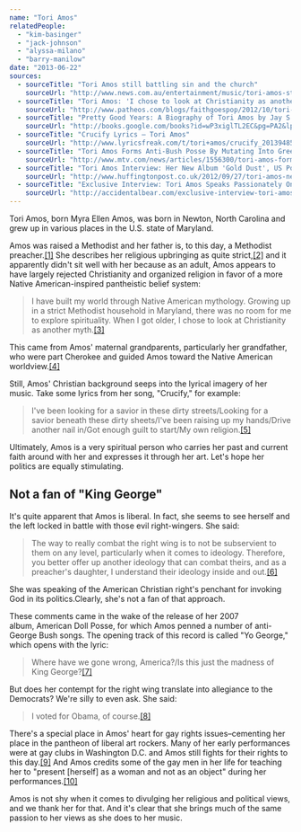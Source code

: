 ```yaml
---
name: "Tori Amos"
relatedPeople:
  - "kim-basinger"
  - "jack-johnson"
  - "alyssa-milano"
  - "barry-manilow"
date: "2013-06-22"
sources:
  - sourceTitle: "Tori Amos still battling sin and the church"
    sourceUrl: "http://www.news.com.au/entertainment/music/tori-amos-still-battling-sin-and-the-church/story-e6frfn09-1225790284054"
  - sourceTitle: "Tori Amos: 'I chose to look at Christianity as another myth.'"
    sourceUrl: "http://www.patheos.com/blogs/faithgoespop/2012/10/tori-amos-i-chose-to-look-at-christianity-as-another-myth/"
  - sourceTitle: "Pretty Good Years: A Biography of Tori Amos by Jay S. Jacobs"
    sourceUrl: "http://books.google.com/books?id=wP3xiglTL2EC&pg=PA2&lpg=PA2&dq=Tori+Amos+Calvin+Clinton+Copeland&source=bl&ots=d8GJlJzOnq&sig=MXxbcv0u3W7EOBncUGi0sMcxfX8&hl=en&sa=X&ei=i62IUfdVgoyKArnsgJgG&ved=0CFMQ6AEwBA#v=onepage&q=Tori%20Amos%20Calvin%20Clinton%20Copeland&f=false"
  - sourceTitle: "Crucify Lyrics – Tori Amos"
    sourceUrl: "http://www.lyricsfreak.com/t/tori+amos/crucify_20139485.html"
  - sourceTitle: "Tori Amos Forms Anti-Bush Posse By Mutating Into Greek Goddesses"
    sourceUrl: "http://www.mtv.com/news/articles/1556300/tori-amos-forms-anti-bush-posse.jhtml"
  - sourceTitle: "Tori Amos Interview: Her New Album 'Gold Dust', US Politics and the Dark Side of the Internet"
    sourceUrl: "http://www.huffingtonpost.co.uk/2012/09/27/tori-amos-new-album-gold-dust-interview_n_1919068.html"
  - sourceTitle: "Exclusive Interview: Tori Amos Speaks Passionately On Gay Fans, Bullying and Politics"
    sourceUrl: "http://accidentalbear.com/exclusive-interview-tori-amos-speaks-passionately-on-gay-fans-bullying-and-politics/"
---
```


Tori Amos, born Myra Ellen Amos, was born in Newton, North Carolina and grew up in various places in the U.S. state of Maryland.

Amos was raised a Methodist and her father is, to this day, a Methodist preacher.<a class="source-citation" href="#http://www.news.com.au/entertainment/music/tori-amos-still-battling-sin-and-the-church/story-e6frfn09-1225790284054" title="Tori Amos still battling sin and the church">[1]</a> She describes her religious upbringing as quite strict,<a class="source-citation" href="#http://www.patheos.com/blogs/faithgoespop/2012/10/tori-amos-i-chose-to-look-at-christianity-as-another-myth/" title="Tori Amos: &apos;I chose to look at Christianity as another myth.&apos;">[2]</a> and it apparently didn't sit well with her because as an adult, Amos appears to have largely rejected Christianity and organized religion in favor of a more Native American-inspired pantheistic belief system:

>I have built my world through Native American mythology. Growing up in a strict Methodist household in Maryland, there was no room for me to explore spirituality. When I got older, I chose to look at Christianity as another myth.<a class="source-citation" href="#http://www.patheos.com/blogs/faithgoespop/2012/10/tori-amos-i-chose-to-look-at-christianity-as-another-myth/" title="Tori Amos: &apos;I chose to look at Christianity as another myth.&apos;">[3]</a>

This came from Amos' maternal grandparents, particularly her grandfather, who were part Cherokee and guided Amos toward the Native American worldview.<a class="source-citation" href="#http://books.google.com/books?id=wP3xiglTL2EC&pg=PA2&lpg=PA2&dq=Tori+Amos+Calvin+Clinton+Copeland&source=bl&ots=d8GJlJzOnq&sig=MXxbcv0u3W7EOBncUGi0sMcxfX8&hl=en&sa=X&ei=i62IUfdVgoyKArnsgJgG&ved=0CFMQ6AEwBA#v=onepage&q=Tori%20Amos%20Calvin%20Clinton%20Copeland&f=false" title="Pretty Good Years: A Biography of Tori Amos by Jay S. Jacobs">[4]</a>

Still, Amos' Christian background seeps into the lyrical imagery of her music. Take some lyrics from her song, "Crucify," for example:

>I've been looking for a savior in these dirty streets/Looking for a savior beneath these dirty sheets/I've been raising up my hands/Drive another nail in/Got enough guilt to start/My own religion.<a class="source-citation" href="#http://www.lyricsfreak.com/t/tori+amos/crucify_20139485.html" title="Crucify Lyrics – Tori Amos">[5]</a>

Ultimately, Amos is a very spiritual person who carries her past and current faith around with her and expresses it through her art. Let's hope her politics are equally stimulating.


## Not a fan of "King George"

It's quite apparent that Amos is liberal. In fact, she seems to see herself and the left locked in battle with those evil right-wingers. She said:

>The way to really combat the right wing is to not be subservient to them on any level, particularly when it comes to ideology. Therefore, you better offer up another ideology that can combat theirs, and as a preacher's daughter, I understand their ideology inside and out.<a class="source-citation" href="#http://www.mtv.com/news/articles/1556300/tori-amos-forms-anti-bush-posse.jhtml" title="Tori Amos Forms Anti-Bush Posse By Mutating Into Greek Goddesses">[6]</a>

She was speaking of the American Christian right's penchant for invoking God in its politics.Clearly, she's not a fan of that approach.

These comments came in the wake of the release of her 2007 album, American Doll Posse, for which Amos penned a number of anti-George Bush songs. The opening track of this record is called "Yo George," which opens with the lyric:

>Where have we gone wrong, America?/Is this just the madness of King George?<a class="source-citation" href="#http://www.mtv.com/news/articles/1556300/tori-amos-forms-anti-bush-posse.jhtml" title="Tori Amos Forms Anti-Bush Posse By Mutating Into Greek Goddesses">[7]</a>

But does her contempt for the right wing translate into allegiance to the Democrats? We're silly to even ask. She said:

>I voted for Obama, of course.<a class="source-citation" href="#http://www.huffingtonpost.co.uk/2012/09/27/tori-amos-new-album-gold-dust-interview_n_1919068.html" title="Tori Amos Interview: Her New Album &apos;Gold Dust&apos;, US Politics and the Dark Side of the Internet">[8]</a>

There's a special place in Amos' heart for gay rights issues–cementing her place in the pantheon of liberal art rockers. Many of her early performances were at gay clubs in Washington D.C. and Amos still fights for their rights to this day.<a class="source-citation" href="#http://accidentalbear.com/exclusive-interview-tori-amos-speaks-passionately-on-gay-fans-bullying-and-politics/" title="Exclusive Interview: Tori Amos Speaks Passionately On Gay Fans, Bullying and Politics">[9]</a> And Amos credits some of the gay men in her life for teaching her to "present [herself] as a woman and not as an object" during her performances.<a class="source-citation" href="#http://accidentalbear.com/exclusive-interview-tori-amos-speaks-passionately-on-gay-fans-bullying-and-politics/" title="Exclusive Interview: Tori Amos Speaks Passionately On Gay Fans, Bullying and Politics">[10]</a>

Amos is not shy when it comes to divulging her religious and political views, and we thank her for that. And it's clear that she brings much of the same passion to her views as she does to her music.